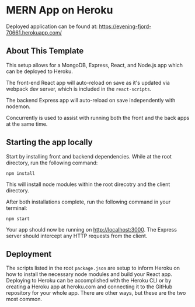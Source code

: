 # MERN App on Heroku

Deployed application can be found at: https://evening-fjord-70661.herokuapp.com/

## About This Template

This setup allows for a MongoDB, Express, React, and Node.js app which can be deployed to Heroku.

The front-end React app will auto-reload on save as it's updated via webpack dev server, which is included in the `react-scripts`.

The backend Express app will auto-reload on save independently with nodemon.

Concurrently is used to assist with running both the front and the back apps at the same time.

## Starting the app locally

Start by installing front and backend dependencies. While at the root directory, run the following command:

```
npm install
```

This will install node modules within the root direcotry and the client directory.

After both installations complete, run the following command in your terminal:

```
npm start
```

Your app should now be running on <http://localhost:3000>. The Express server should intercept any HTTP requests from the client.

## Deployment

The scripts listed in the root `package.json` are setup to inform Heroku on how to install the necessary node modules and build your React app. Deploying to Heroku can be accomplished with the Heroku CLI or by creating a Heroku app at heroku.com and connecting it to the GitHub repository for your whole app. There are other ways, but these are the two most common.
